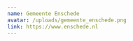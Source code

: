 ```yaml
---
name: Gemeente Enschede
avatar: /uploads/gemeente_enschede.png
link: https://www.enschede.nl
---
```

